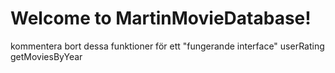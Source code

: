 # Welcome to MartinMovieDatabase!
kommentera bort dessa funktioner för ett "fungerande interface"
userRating
getMoviesByYear
